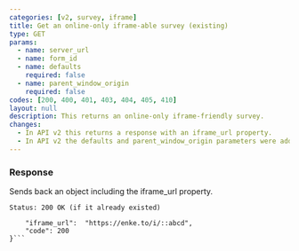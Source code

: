 ```yaml
---
categories: [v2, survey, iframe]
title: Get an online-only iframe-able survey (existing)
type: GET
params: 
  - name: server_url 
  - name: form_id
  - name: defaults
    required: false
  - name: parent_window_origin
    required: false
codes: [200, 400, 401, 403, 404, 405, 410]
layout: null
description: This returns an online-only iframe-friendly survey.
changes:
  - In API v2 this returns a response with an iframe_url property.
  - In API v2 the defaults and parent_window_origin parameters were added.
---
```


### Response

Sends back an object including the iframe_url property.

```Status: 200 OK (if it already existed)```
```{
    "iframe_url":  "https://enke.to/i/::abcd",
    "code": 200
}```
